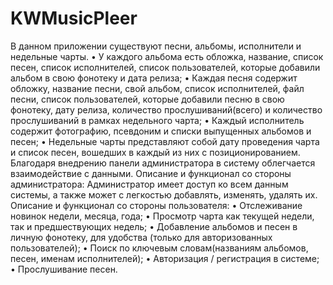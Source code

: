 # KWMusicPleer

В данном приложении существуют песни, альбомы, исполнители и недельные чарты.
• У каждого альбома есть обложка, название, список песен, список исполнителей, список пользователей, которые добавили альбом в свою фонотеку и дата релиза;
• Каждая песня содержит обложку, название песни, свой альбом, список исполнителей, файл песни, список пользователей, которые добавили песню в свою фонотеку, дату релиза, количество прослушиваний(всего) и количество прослушиваний в рамках недельного чарта;
• Каждый исполнитель содержит фотографию, псевдоним и списки выпущенных альбомов и песен;
• Недельные чарты представляют собой дату проведения чарта и список песен, вошедших в каждый из них с позиционированием.
Благодаря внедрению панели администратора в систему облегчается взаимодействие с данными.
Описание и функционал со стороны администратора:
Администратор имеет доступ ко всем данным системы, а также может с легкостью добавлять, изменять, удалять их.
Описание и функционал со стороны пользователя:
• Отслеживание новинок недели, месяца, года;
• Просмотр чарта как текущей недели, так и предшествующих недель;
• Добавление альбомов и песен в личную фонотеку, для удобства
(только для авторизованных пользователей);
• Поиск по ключевым словам(названиям альбомов, песен, именам
исполнителей);
• Авторизация / регистрация в системе;
• Прослушивание песен.
